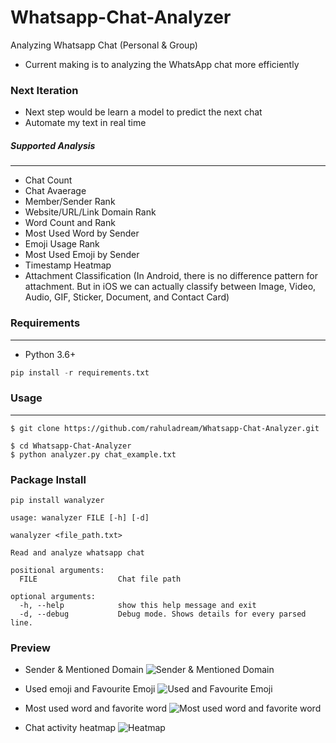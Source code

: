 # Whatsapp-Chat-Analyzer
Analyzing Whatsapp Chat (Personal &amp; Group)

* Current making is to analyzing the WhatsApp chat more efficiently

### Next Iteration

* Next step would be learn a model to predict the next chat 
* Automate my text in real time

##### Supported Analysis
----------------------
- Chat Count
- Chat Avaerage
- Member/Sender Rank
- Website/URL/Link Domain Rank
- Word Count and Rank
- Most Used Word by Sender
- Emoji Usage Rank
- Most Used Emoji by Sender
- Timestamp Heatmap
- Attachment Classification (In Android, there is no difference pattern for attachment. But in iOS we can actually classify between Image, Video, Audio, GIF, Sticker, Document, and Contact Card)

### Requirements
----------------------
- Python 3.6+
```python
pip install -r requirements.txt
```
### Usage
----------------------
```
$ git clone https://github.com/rahuladream/Whatsapp-Chat-Analyzer.git

$ cd Whatsapp-Chat-Analyzer
$ python analyzer.py chat_example.txt 
```

### Package Install
```shell
pip install wanalyzer
```


```shell
usage: wanalyzer FILE [-h] [-d]

wanalyzer <file_path.txt>

Read and analyze whatsapp chat

positional arguments:
  FILE                  Chat file path

optional arguments:
  -h, --help            show this help message and exit
  -d, --debug           Debug mode. Shows details for every parsed line.
```

### Preview

- Sender & Mentioned Domain
![Sender & Mentioned Domain](https://i.imgur.com/T1HpKpF.png)

- Used emoji and Favourite Emoji
![Used and Favourite Emoji](https://i.imgur.com/xa9K3Hn.png)

- Most used word and favorite word
![Most used word and favorite word](https://i.imgur.com/ckQa0V6.png)
- Chat activity heatmap
![Heatmap](https://i.imgur.com/kJ9IKWs.png)
